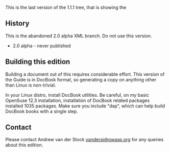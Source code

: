 This is the last version of the 1.1.1 tree, that is showing the 

## History

This is the abandoned 2.0 alpha XML branch. Do not use this version.

* 2.0 alpha - never published

## Building this edition

Building a document out of this requires considerable effort. This version of the Guide is in DocBook format, so generating a copy on anything other than Linux is non-trivial.

In your Linux distro, install DocBook utilities. Be careful, on my basic OpenSuse 12.3 installation, installation of DocBook related packages installed 1035 packages. Make sure you include "dap", which can help build DocBook books with a single step. 

## Contact

Please contact Andrew van der Stock vanderaj@owasp.org for any queries about this edition. 